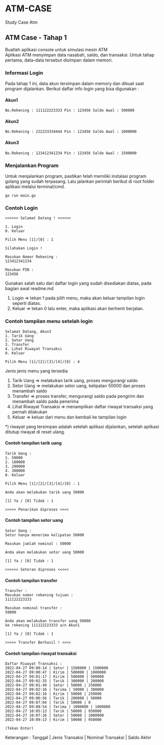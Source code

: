# ATM-CASE
Study Case Atm

## ATM Case - Tahap 1
Buatlah aplikasi console untuk simulasi mesin ATM	
Aplikasi ATM menyimpan data nasabah, saldo, dan transaksi. Untuk tahap pertama, data-data tersebut disimpan dalam memori.

### Informasi Login
Pada tahap 1 ini, data akun tersimpan dalam memory dan dibuat saat program dijalankan. Berikut daftar info login yang bisa digunakan :
#### Akun1
`No.Rekening : 111122223333
Pin : 123456
Saldo Awal : 500000`
#### Akun2
`No.Rekening : 222233334444
Pin : 123456
Saldo Awal : 1000000`
#### Akun3
`No.Rekening : 123412341234
Pin : 123456
Saldo Awal : 1500000`

### Menjalankan Program
Untuk menjalankan program, pastikan telah memiliki instalasi program golang yang sudah terpasang. Lalu jalankan perintah berikut di root folder aplikasi melalui terminal/cmd.

`go run main.go`

### Contoh Login
```
>>>>>> Selamat Datang ! <<<<<<

1. Login
0. Keluar

Pilih Menu [1]/[0] : 1

Silahakan Login !

Masukan Nomor Rekening :
123412341234

Masukan PIN :
123456
```

Gunakan salah satu dari daftar login yang sudah disediakan diatas, pada bagian awal readme.md

1. Login => tekan 1 pada pilih menu, maka akan keluar tampilan login seperti diatas.
0. Keluar => tekan 0 lalu enter, maka aplikasi akan berhenti berjalan.

### Contoh tampilan menu setelah login
```
Selamat Datang, Akun3
1. Tarik Uang
2. Setor Uang
3. Transfer
4. Lihat Riwayat Transaksi
0. Keluar

Pilih Menu [1]/[2]/[3]/[4]/[0] : 4
```

Jenis jenis menu yang tersedia
1. Tarik Uang => melakukan tarik uang, proses mengurangi saldo
2. Setor Uang => melakukan setor uang, kelipatan 50000 dan proses menambah saldo
3. Transfer => proses transfer, mengurangi saldo pada pengirim dan menambah saldo pada penerima
4. Lihat Riwayat Transaksi => menampilkan daftar riwayat transaksi yang pernah dilakukan
0. Keluar => keluar dari menu dan kembali ke tampilan login

*) riwayat yang tersimpan adalah setelah aplikasi dijalankan, setelah aplikasi ditutup riwayat di reset ulang.

#### Contoh tampilan tarik uang
```
Tarik Uang :
1. 50000
2. 100000
3. 200000
4. 300000
0. Keluar

Pilih Menu [1]/[2]/[3]/[4]/[0] : 1

Anda akan melakukan tarik uang 50000

[1] Ya / [0] Tidak : 1

>>>>> Penarikan diproses <<<<
```

#### Contoh tampilan setor uang
```
Setor Uang :
Setor hanya menerima kelipatan 50000

Masukan jumlah nominal : 50000

Anda akan melakukan setor uang 50000

[1] Ya / [0] Tidak : 1

>>>>>> Setoran diproses <<<<<
```

#### Contoh tampilan transfer
```
Transfer :
Masukan nomor rekening tujuan :
111122223333

Masukan nominal transfer :
50000

Anda akan melakukan transfer uang 50000
ke rekening 111122223333 a/n Akun1

[1] Ya / [0] Tidak : 1

>>>>> Transfer Berhasil ! <<<<
```

#### Contoh tampilan riwayat transaksi
```
Daftar Riwayat Transaksi :
2022-04-27 09:00:14 | Setor | 1500000 | 1500000
2022-04-27 09:00:47 | Kirim | 500000 | 1000000
2022-04-27 09:01:17 | Kirim | 500000 | 500000
2022-04-27 09:01:35 | Tarik | 300000 | 200000
2022-04-27 09:01:49 | Setor | 50000 | 250000
2022-04-27 09:02:16 | Terima | 50000 | 300000
2022-04-27 09:02:16 | Kirim | 50000 | 250000
2022-04-27 09:06:56 | Tarik | 200000 | 50000
2022-04-27 09:07:04 | Tarik | 50000 | 0
2022-04-27 09:08:54 | Terima | 1000000 | 1000000
2022-04-27 10:05:13 | Tarik | 50000 | 950000
2022-04-27 10:07:26 | Setor | 50000 | 1000000
2022-04-27 10:09:13 | Kirim | 50000 | 950000

(Tekan Enter)
```
Keterangan :
Tanggal | Jenis Transaksi | Nominal Transaksi | Saldo Akhir